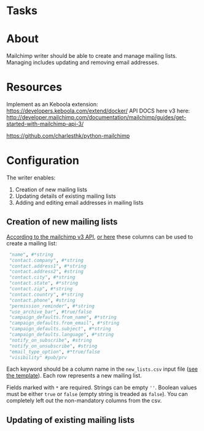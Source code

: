 # Tasks
# About
Mailchimp writer should be able to create and manage mailing lists. Managing includes updating and removing email addresses.

# Resources
Implement as an Keboola extension: https://developers.keboola.com/extend/docker/
API DOCS here v3 here: http://developer.mailchimp.com/documentation/mailchimp/guides/get-started-with-mailchimp-api-3/

https://github.com/charlesthk/python-mailchimp

# Configuration
The writer enables:

1. Creation of new mailing lists
2. Updating details of existing mailing lists
3. Adding and editing email addresses in mailing lists


## Creation of new mailing lists
[According to the mailchimp v3 API](http://developer.mailchimp.com/documentation/mailchimp/reference/lists/#create-post_lists),
[or here](https://us1.api.mailchimp.com/schema/3.0/Definitions/Lists/POST.json)
these columns can be used to create a mailing list:
```python
 "name", #*string
 "contact.company", #*string
 "contact.address1", #*string
 "contact.address2", #string
 "contact.city", #*string
 "contact.state", #*string
 "contact.zip", #*string
 "contact.country", #*string
 "contact.phone", #string
 "permission_reminder", #*string
 "use_archive_bar", #true/false
 "campaign_defaults.from_name", #*string
 "campaign_defaults.from_email", #*string
 "campaign_defaults.subject", #*string
 "campaign_defaults.language", #*string
 "notify_on_subscribe", #string
 "notify_on_unsubscribe", #string
 "email_type_option", #*true/false
 "visibility" #pub/prv
```
Each keyword should be a column name in the `new_lists.csv` input file ([see the template](./templates/new_lists.csv)). Each row represents a new mailing list.

Fields marked with `*` are required. Strings can be empty `''`. Boolean values must be either `true` or `false` (empty string is treaded as `false`). You can completely left out the non-mandatory columns from the csv.

## Updating of existing mailing lists
